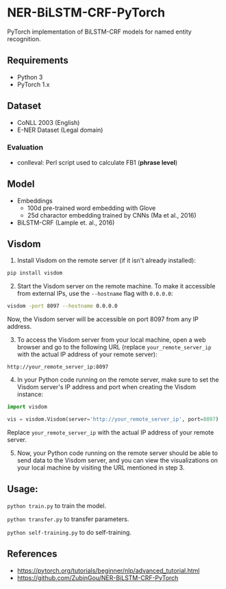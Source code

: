 # NER-BiLSTM-CRF-PyTorch
PyTorch implementation of BiLSTM-CRF models for named entity recognition.

## Requirements
- Python 3
- PyTorch 1.x

## Dataset
- CoNLL 2003 (English)
- E-NER Dataset (Legal domain)

### Evaluation
- conlleval: Perl script used to calculate FB1 (**phrase level**)

## Model
- Embeddings
  - 100d pre-trained word embedding with Glove
  - 25d charactor embedding trained by CNNs (Ma et al., 2016)
- BiLSTM-CRF (Lample et. al., 2016)

## Visdom
1. Install Visdom on the remote server (if it isn't already installed):

```bash
pip install visdom
```

2. Start the Visdom server on the remote machine. To make it accessible from external IPs, use the `--hostname` flag with `0.0.0.0`:

```bash
visdom -port 8097 --hostname 0.0.0.0
```

Now, the Visdom server will be accessible on port 8097 from any IP address.

3. To access the Visdom server from your local machine, open a web browser and go to the following URL (replace `your_remote_server_ip` with the actual IP address of your remote server):

```
http://your_remote_server_ip:8097
```

4. In your Python code running on the remote server, make sure to set the Visdom server's IP address and port when creating the Visdom instance:

```python
import visdom

vis = visdom.Visdom(server='http://your_remote_server_ip', port=8097)
```

Replace `your_remote_server_ip` with the actual IP address of your remote server.

5. Now, your Python code running on the remote server should be able to send data to the Visdom server, and you can view the visualizations on your local machine by visiting the URL mentioned in step 3.

## Usage:
`python train.py` to train the model.

`python transfer.py` to transfer parameters.

`python self-training.py` to do self-training.

## References
- https://pytorch.org/tutorials/beginner/nlp/advanced_tutorial.html
- https://github.com/ZubinGou/NER-BiLSTM-CRF-PyTorch
